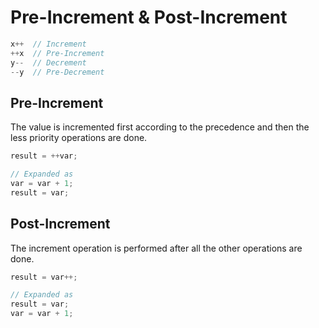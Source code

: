 # Pre-Increment & Post-Increment

```c
x++  // Increment
++x  // Pre-Increment
y--  // Decrement
--y  // Pre-Decrement
```

## Pre-Increment

The value is incremented first according to the precedence
and then the less priority operations are done.
```c
result = ++var;

// Expanded as
var = var + 1;
result = var;
```

## Post-Increment

The increment operation is performed after all the other operations are done.
```c
result = var++;

// Expanded as
result = var;
var = var + 1;
```

